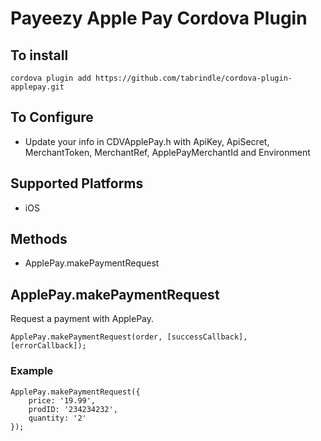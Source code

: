 # Payeezy Apple Pay Cordova Plugin

## To install 

`cordova plugin add https://github.com/tabrindle/cordova-plugin-applepay.git`

## To Configure 

- Update your info in CDVApplePay.h with ApiKey, ApiSecret, MerchantToken, MerchantRef, ApplePayMerchantId and Environment

## Supported Platforms

- iOS

## Methods

- ApplePay.makePaymentRequest

## ApplePay.makePaymentRequest

Request a payment with ApplePay.

    ApplePay.makePaymentRequest(order, [successCallback], [errorCallback]);

### Example

    ApplePay.makePaymentRequest({
    	price: '19.99',
        prodID: '234234232',
        quantity: '2'
	});

